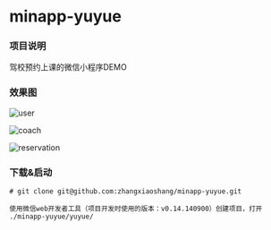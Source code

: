 # minapp-yuyue

### 项目说明

驾校预约上课的微信小程序DEMO

### 效果图
![user](http://oigrj4b52.bkt.clouddn.com/image/github/repository/minapp-yuyue/user.png)

![coach](http://oigrj4b52.bkt.clouddn.com/image/github/repository/minapp-yuyue/coach.png)

![reservation](http://oigrj4b52.bkt.clouddn.com/image/github/repository/minapp-yuyue/reservation.png)

### 下载&启动

~~~
# git clone git@github.com:zhangxiaoshang/minapp-yuyue.git

使用微信web开发者工具（项目开发时使用的版本：v0.14.140900）创建项目，打开 ./minapp-yuyue/yuyue/
~~~


